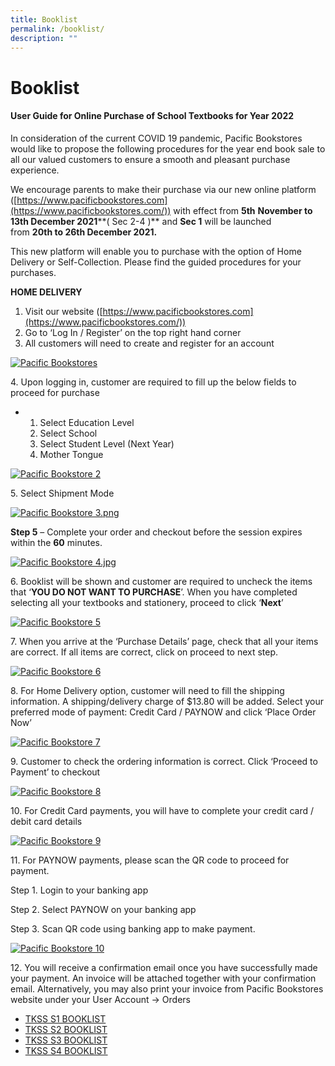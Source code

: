 ```yaml
---
title: Booklist
permalink: /booklist/
description: ""
---
```

# Booklist
#### **User Guide for Online Purchase of School Textbooks for Year 2022**

In consideration of the current COVID 19 pandemic, Pacific Bookstores would like to propose the following procedures for the year end book sale to all our valued customers to ensure a smooth and pleasant purchase experience.

We encourage parents to make their purchase via our new online platform ([https://www.pacificbookstores.com](https://www.pacificbookstores.com/)) with effect from **5th** **November to 13th December 2021****( Sec 2-4 )** and **Sec 1** will be launched from **20th to 26th December 2021.**

This new platform will enable you to purchase with the option of Home Delivery or Self-Collection. Please find the guided procedures for your purchases.

**HOME DELIVERY**

1.  Visit our website ([https://www.pacificbookstores.com](https://www.pacificbookstores.com/))
2.  Go to ‘Log In / Register’ on the top right hand corner
3.  All customers will need to create and register for an account

[![Pacific Bookstores](https://tanjongkatongsec.moe.edu.sg/wp-content/uploads/2021/10/Pacific-bookstores.png)](https://tanjongkatongsec.moe.edu.sg/wp-content/uploads/2021/10/Pacific-bookstores.png)

4\. Upon logging in, customer are required to fill up the below fields to proceed for purchase

*   1.  Select Education Level
    2.  Select School
    3.  Select Student Level (Next Year)
    4.  Mother Tongue

[![Pacific Bookstore 2](https://tanjongkatongsec.moe.edu.sg/wp-content/uploads/2021/10/Pacific-bookstore-2.png)](https://tanjongkatongsec.moe.edu.sg/wp-content/uploads/2021/10/Pacific-bookstore-2.png)

5\. Select Shipment Mode

[![Pacific Bookstore 3.png](https://tanjongkatongsec.moe.edu.sg/wp-content/uploads/2021/10/Pacific-bookstore-3.png-1024x553.jpg)](https://tanjongkatongsec.moe.edu.sg/wp-content/uploads/2021/10/Pacific-bookstore-3.png.jpg)

**Step 5** – Complete your order and checkout before the session expires within the **60** minutes.

[![Pacific Bookstore 4.jpg](https://tanjongkatongsec.moe.edu.sg/wp-content/uploads/2021/10/Pacific-bookstore-4.jpg.png)](https://tanjongkatongsec.moe.edu.sg/wp-content/uploads/2021/10/Pacific-bookstore-4.jpg.png)

6\. Booklist will be shown and customer are required to uncheck the items that ‘**YOU DO NOT WANT TO PURCHASE**’. When you have completed selecting all your textbooks and stationery, proceed to click ‘**Next**’

[![Pacific Bookstore 5](https://tanjongkatongsec.moe.edu.sg/wp-content/uploads/2021/10/Pacific-bookstore-5.png)](https://tanjongkatongsec.moe.edu.sg/wp-content/uploads/2021/10/Pacific-bookstore-5.png)

7\. When you arrive at the ‘Purchase Details’ page, check that all your items are correct. If all items are correct, click on proceed to next step.

[![Pacific Bookstore 6](https://tanjongkatongsec.moe.edu.sg/wp-content/uploads/2021/10/Pacific-bookstore-6.png)](https://tanjongkatongsec.moe.edu.sg/wp-content/uploads/2021/10/Pacific-bookstore-6.png)

8\. For Home Delivery option, customer will need to fill the shipping information. A shipping/delivery charge of $13.80 will be added. Select your preferred mode of payment: Credit Card / PAYNOW and click ‘Place Order Now’

[![Pacific Bookstore 7](https://tanjongkatongsec.moe.edu.sg/wp-content/uploads/2021/10/Pacific-bookstore-7-1024x487.png)](https://tanjongkatongsec.moe.edu.sg/wp-content/uploads/2021/10/Pacific-bookstore-7.png)

9\. Customer to check the ordering information is correct. Click ‘Proceed to Payment’ to checkout

[![Pacific Bookstore 8](https://tanjongkatongsec.moe.edu.sg/wp-content/uploads/2021/10/Pacific-bookstore-8.png)](https://tanjongkatongsec.moe.edu.sg/wp-content/uploads/2021/10/Pacific-bookstore-8.png)

10\. For Credit Card payments, you will have to complete your credit card / debit card details

[![Pacific Bookstore 9](https://tanjongkatongsec.moe.edu.sg/wp-content/uploads/2021/10/Pacific-bookstore-9.png)](https://tanjongkatongsec.moe.edu.sg/wp-content/uploads/2021/10/Pacific-bookstore-9.png)

11\. For PAYNOW payments, please scan the QR code to proceed for payment.

Step 1. Login to your banking app

Step 2. Select PAYNOW on your banking app

Step 3. Scan QR code using banking app to make payment.

[![Pacific Bookstore 10](https://tanjongkatongsec.moe.edu.sg/wp-content/uploads/2021/10/Pacific-bookstore-10-217x300.png)](https://tanjongkatongsec.moe.edu.sg/wp-content/uploads/2021/10/Pacific-bookstore-10.png)

12\. You will receive a confirmation email once you have successfully made your payment. An invoice will be attached together with your confirmation email. Alternatively, you may also print your invoice from Pacific Bookstores website under your User Account -> Orders

*   [TKSS S1 BOOKLIST](https://tanjongkatongsec.moe.edu.sg/wp-content/uploads/2021/10/TKSS-S1-BOOKLIST.pdf)
*   [TKSS S2 BOOKLIST](https://tanjongkatongsec.moe.edu.sg/wp-content/uploads/2021/10/TKSS-S2-BOOKLIST.pdf)
*   [TKSS S3 BOOKLIST](https://tanjongkatongsec.moe.edu.sg/wp-content/uploads/2021/10/TKSS-S3-BOOKLIST.pdf)
*   [TKSS S4 BOOKLIST](https://tanjongkatongsec.moe.edu.sg/wp-content/uploads/2021/10/TKSS-S4-BOOKLIST.pdf)